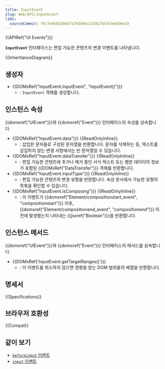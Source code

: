```yaml
---
title: InputEvent
slug: Web/API/InputEvent
l10n:
  sourceCommit: 76c7e0502bb6bfa765946c32562fdc93e8456e19
---
```


{{APIRef("UI Events")}}

**`InputEvent`** 인터페이스는 편집 가능한 콘텐츠의 변경 이벤트를 나타냅니다.

{{InheritanceDiagram}}

## 생성자

- {{DOMxRef("InputEvent.InputEvent", "InputEvent()")}}
  - : `InputEvent` 객체를 생성합니다.

## 인스턴스 속성

{{domxref("UIEvent")}}와 {{domxref("Event")}} 인터페이스의 속성을 상속합니다.

- {{DOMxRef("InputEvent.data")}} {{ReadOnlyInline}}
  - : 삽입한 문자들로 구성된 문자열을 반환합니다. 문자를 삭제하는 등, 텍스트를 삽입하지 않는 변경 사항에서는 빈 문자열일 수 있습니다.
- {{DOMxRef("InputEvent.dataTransfer")}} {{ReadOnlyInline}}
  - : 편집 가능한 콘텐츠에 추가나 제거 중인 서식 텍스트 또는 평문 데이터의 정보가 포함된 {{DOMxRef("DataTransfer")}} 객체를 반환합니다.
- {{DOMxRef("InputEvent.inputType")}} {{ReadOnlyInline}}
  - : 편집 가능한 콘텐츠의 변경 유형을 반환합니다. 속성 문서에서 가능한 유형의 목록을 확인할 수 있습니다.
- {{DOMxRef("InputEvent.isComposing")}} {{ReadOnlyInline}}
  - : 이 이벤트가 {{domxref("Element/compositionstart_event", "compositionstart")}} 이후, {{domxref("Element/compositionend_event", "compositionend")}} 이전에 발생했는지 나타내는 {{jsxref("Boolean")}}을 반환합니다.

## 인스턴스 메서드

{{domxref("UIEvent")}}와 {{domxref("Event")}} 인터페이스의 메서드를 상속합니다.

- {{DOMxRef('InputEvent.getTargetRanges()')}}
  - : 이 이벤트를 취소하지 않으면 영향을 받는 DOM 범위들의 배열을 반환합니다.

## 명세서

{{Specifications}}

## 브라우저 호환성

{{Compat}}

## 같이 보기

- [`beforeinput` 이벤트](/ko/docs/Web/API/HTMLElement/beforeinput_event)
- [`input` 이벤트](/ko/docs/Web/API/HTMLElement/input_event)
